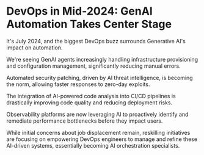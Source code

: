 # DevOps in Mid-2024: GenAI Automation Takes Center Stage

It's July 2024, and the biggest DevOps buzz surrounds Generative AI's impact on automation.

We're seeing GenAI agents increasingly handling infrastructure provisioning and configuration management, significantly reducing manual errors.

Automated security patching, driven by AI threat intelligence, is becoming the norm, allowing faster responses to zero-day exploits.

The integration of AI-powered code analysis into CI/CD pipelines is drastically improving code quality and reducing deployment risks.

Observability platforms are now leveraging AI to proactively identify and remediate performance bottlenecks before they impact users.

While initial concerns about job displacement remain, reskilling initiatives are focusing on empowering DevOps engineers to manage and refine these AI-driven systems, essentially becoming AI orchestration specialists.
